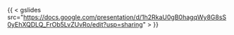 {{ < gslides src="https://docs.google.com/presentation/d/1h2RkaU0gB0hagqWy8G8sS0yEhXQDLQ_FrOb5LvZUvRo/edit?usp=sharing" > }}
